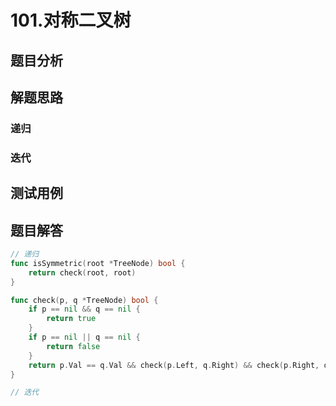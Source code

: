 # 101.对称二叉树

## 题目分析

## 解题思路

### 递归

### 迭代

## 测试用例

## 题目解答

```go
// 递归
func isSymmetric(root *TreeNode) bool {
    return check(root, root)
}

func check(p, q *TreeNode) bool {
    if p == nil && q == nil {
        return true
    }
    if p == nil || q == nil {
        return false
    }
    return p.Val == q.Val && check(p.Left, q.Right) && check(p.Right, q.Left)
}

// 迭代

```